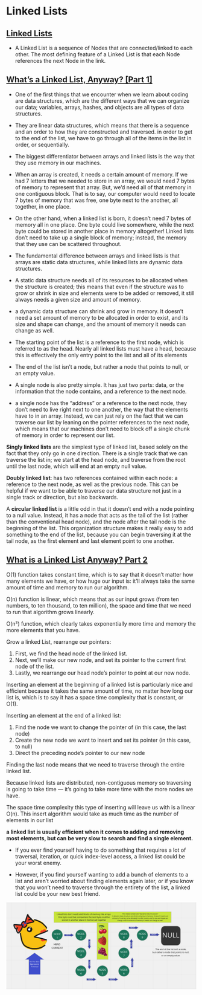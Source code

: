 # Linked Lists

## [Linked Lists](https://codefellows.github.io/common_curriculum/data_structures_and_algorithms/Code_401/class-05/resources/singly_linked_list.html)

- A Linked List is a sequence of Nodes that are connected/linked to each other. The most defining feature of a Linked List is that each Node references the next Node in the link.

## [What’s a Linked List, Anyway? [Part 1]](https://medium.com/basecs/whats-a-linked-list-anyway-part-1-d8b7e6508b9d)

- One of the first things that we encounter when we learn about coding are data structures, which are the different ways that we can organize our data; variables, arrays, hashes, and objects are all types of data structures.

- They are linear data structures, which means that there is a sequence and an order to how they are constructed and traversed. in order to get to the end of the list, we have to go through all of the items in the list in order, or sequentially.

- The biggest differentiator between arrays and linked lists is the way that they use memory in our machines.

- When an array is created, it needs a certain amount of memory. If we had 7 letters that we needed to store in an array, we would need 7 bytes of memory to represent that array. But, we’d need all of that memory in one contiguous block. That is to say, our computer would need to locate 7 bytes of memory that was free, one byte next to the another, all together, in one place.

- On the other hand, when a linked list is born, it doesn’t need 7 bytes of memory all in one place. One byte could live somewhere, while the next byte could be stored in another place in memory altogether! Linked lists don’t need to take up a single block of memory; instead, the memory that they use can be scattered throughout.

- The fundamental difference between arrays and linked lists is that arrays are static data structures, while linked lists are dynamic data structures.

- A static data structure needs all of its resources to be allocated when the structure is created; this means that even if the structure was to grow or shrink in size and elements were to be added or removed, it still always needs a given size and amount of memory.

- a dynamic data structure can shrink and grow in memory. It doesn’t need a set amount of memory to be allocated in order to exist, and its size and shape can change, and the amount of memory it needs can change as well.

- The starting point of the list is a reference to the first node, which is referred to as the head. Nearly all linked lists must have a head, because this is effectively the only entry point to the list and all of its elements

- The end of the list isn’t a node, but rather a node that points to null, or an empty value.

- A single node is also pretty simple. It has just two parts: data, or the information that the node contains, and a reference to the next node.

- a single node has the “address” or a reference to the next node, they don’t need to live right next to one another, the way that the elements have to in an array. Instead, we can just rely on the fact that we can traverse our list by leaning on the pointer references to the next node, which means that our machines don’t need to block off a single chunk of memory in order to represent our list.

**Singly linked lists** are the simplest type of linked list, based solely on the fact that they only go in one direction. There is a single track that we can traverse the list in; we start at the head node, and traverse from the root until the last node, which will end at an empty null value.

**Doubly linked list**: has two references contained within each node: a reference to the next node, as well as the previous node. This can be helpful if we want to be able to traverse our data structure not just in a single track or direction, but also backwards.

A **circular linked list** is a little odd in that it doesn’t end with a node pointing to a null value. Instead, it has a node that acts as the tail of the list (rather than the conventional head node), and the node after the tail node is the beginning of the list. This organization structure makes it really easy to add something to the end of the list, because you can begin traversing it at the tail node, as the first element and last element point to one another.

## [What is a Linked List Anyway? Part 2](https://medium.com/basecs/whats-a-linked-list-anyway-part-2-131d96f71996)

O(1) function takes constant time, which is to say that it doesn’t matter how many elements we have, or how huge our input is: it’ll always take the same amount of time and memory to run our algorithm.

O(n) function is linear, which means that as our input grows (from ten numbers, to ten thousand, to ten million), the space and time that we need to run that algorithm grows linearly.

O(n²) function, which clearly takes exponentially more time and memory the more elements that you have.

Grow a linked List, rearrange our pointers:

1. First, we find the head node of the linked list.
2. Next, we’ll make our new node, and set its pointer to the current first node of the list.
3. Lastly, we rearrange our head node’s pointer to point at our new node.

Inserting an element at the beginning of a linked list is particularly nice and efficient because it takes the same amount of time, no matter how long our list is, which is to say it has a space time complexity that is constant, or O(1).

Inserting an element at the end of a linked list:

1. Find the node we want to change the pointer of (in this case, the last node)
2. Create the new node we want to insert and set its pointer (in this case, to null)
3. Direct the preceding node’s pointer to our new node

Finding the last node means that we need to traverse through the entire linked list.

Because linked lists are distributed, non-contiguous memory so traversing is going to take time — it’s going to take more time with the more nodes we have.

The space time complexity this type of inserting will leave us with is a linear O(n). This insert algorithm would take as much time as the number of elements in our list

**a linked list is usually efficient when it comes to adding and removing most elements, but can be very slow to search and find a single element.**

- If you ever find yourself having to do something that requires a lot of traversal, iteration, or quick index-level access, a linked list could be your worst enemy.

- However, if you find yourself wanting to add a bunch of elements to a list and aren’t worried about finding elements again later, or if you know that you won’t need to traverse through the entirety of the list, a linked list could be your new best friend.

![Linked Lists Analogy as Ms Pac-Man](../img/Linked%20Lists%20Diagram.png)

